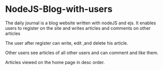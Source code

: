 # NodeJS-Blog-with-users

The daily journal is a blog website written with nodeJS and ejs. It enables users to register on the site and writes articles and comments on other articles 

The user after register can write, edit ,and delete his article.

Other users see articles of all other users and can comment and like them.

Articles viewed on the home page in desc order.

